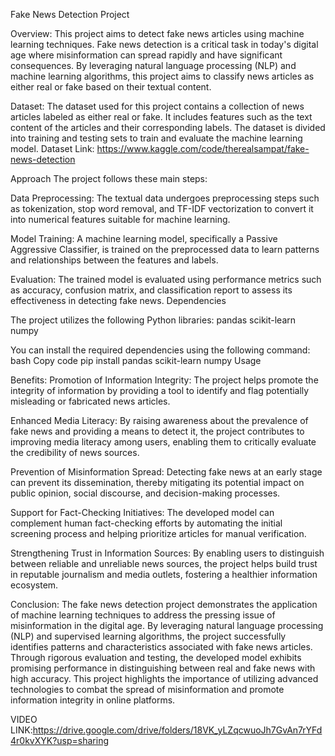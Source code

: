 Fake News Detection Project

Overview:
      This project aims to detect fake news articles using machine learning techniques. Fake news detection is a critical task in today's digital age where misinformation can spread rapidly and have significant consequences. By leveraging natural language processing (NLP) and machine learning algorithms, this project aims to classify news articles as either real or fake based on their textual content.

Dataset:
       The dataset used for this project contains a collection of news articles labeled as either real or fake. It includes features such as the text content of the articles and their corresponding labels. The dataset is divided into training and testing sets to train and evaluate the machine learning model.
Dataset Link: https://www.kaggle.com/code/therealsampat/fake-news-detection

Approach
The project follows these main steps:

Data Preprocessing:
The textual data undergoes preprocessing steps such as tokenization, stop word removal, and TF-IDF vectorization to convert it into numerical features suitable for machine learning.

Model Training:
A machine learning model, specifically a Passive Aggressive Classifier, is trained on the preprocessed data to learn patterns and relationships between the features and labels.

Evaluation:
The trained model is evaluated using performance metrics such as accuracy, confusion matrix, and classification report to assess its effectiveness in detecting fake news.
Dependencies

The project utilizes the following Python libraries:
pandas
scikit-learn
numpy
   
You can install the required dependencies using the following command:
bash
Copy code
pip install pandas scikit-learn numpy
Usage

Benefits:
Promotion of Information Integrity:
The project helps promote the integrity of information by providing a tool to identify and flag potentially misleading or fabricated news articles.

Enhanced Media Literacy:
By raising awareness about the prevalence of fake news and providing a means to detect it, the project contributes to improving media literacy among users, enabling them to critically evaluate the credibility of news sources.

Prevention of Misinformation Spread:
Detecting fake news at an early stage can prevent its dissemination, thereby mitigating its potential impact on public opinion, social discourse, and decision-making processes.

Support for Fact-Checking Initiatives:
The developed model can complement human fact-checking efforts by automating the initial screening process and helping prioritize articles for manual verification.

Strengthening Trust in Information Sources:
By enabling users to distinguish between reliable and unreliable news sources, the project helps build trust in reputable journalism and media outlets, fostering a healthier information ecosystem.

Conclusion:
The fake news detection project demonstrates the application of machine learning techniques to address the pressing issue of misinformation in the digital age. By leveraging natural language processing (NLP) and supervised learning algorithms, the project successfully identifies patterns and characteristics associated with fake news articles. Through rigorous evaluation and testing, the developed model exhibits promising performance in distinguishing between real and fake news with high accuracy. This project highlights the importance of utilizing advanced technologies to combat the spread of misinformation and promote information integrity in online platforms.

VIDEO LINK:https://drive.google.com/drive/folders/18VK_yLZqcwuoJh7GvAn7rYFd4r0kvXYK?usp=sharing
